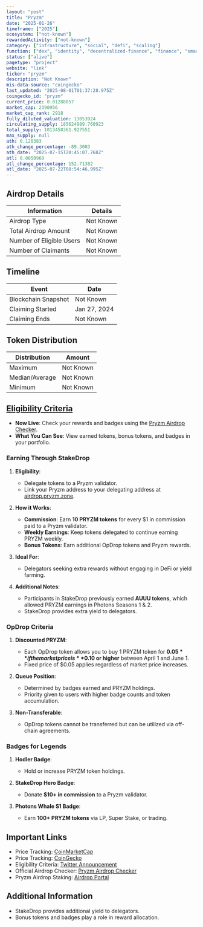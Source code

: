 ```yaml
---
layout: "post"
title: "Pryzm"
date: "2025-01-26"
timeframe: ["2025"]
ecosystem: ["not-known"]
rewardedActivity: ["not-known"]
category: ["infrastructure", "social", "defi", "scaling"]
function: ["dex", "identity", "decentralized-finance", "finance", "smart-contract-platform", "appchains"]
status: ["alive"]
pagetype: "project"
website: "link"
ticker: "pryzm"
description: "Not Known"
mis-data-source: "coingecko"
last_updated: "2025-08-01T01:37:28.975Z"
coingecko_id: "pryzm"
current_price: 0.01288057
market_cap: 2390956
market_cap_rank: 2918
fully_diluted_valuation: 13053924
circulating_supply: 185624989.760923
total_supply: 1013458361.927551
max_supply: null
ath: 0.120383
ath_change_percentage: -89.3003
ath_date: "2025-07-15T20:45:07.768Z"
atl: 0.0050969
atl_change_percentage: 152.71382
atl_date: "2025-07-22T08:54:46.995Z"
---
```


## Airdrop Details

| Information              | Details   |
| ------------------------ | --------- |
| Airdrop Type             | Not Known |
| Total Airdrop Amount     | Not Known |
| Number of Eligible Users | Not Known |
| Number of Claimants      | Not Known |

## Timeline

| Event               | Date         |
| ------------------- | ------------ |
| Blockchain Snapshot | Not Known    |
| Claiming Started    | Jan 27, 2024 |
| Claiming Ends       | Not Known    |

## Token Distribution

| Distribution   | Amount    |
| -------------- | --------- |
| Maximum        | Not Known |
| Median/Average | Not Known |
| Minimum        | Not Known |

## [Eligibility Criteria](https://x.com/Pryzm_Zone/status/1884030239619051930)

- **Now Live**: Check your rewards and badges using the [Pryzm Airdrop Checker](https://app.pryzm.zone/portfolio).
- **What You Can See**: View earned tokens, bonus tokens, and badges in your portfolio.

### Earning Through StakeDrop

1. **Eligibility**:

   - Delegate tokens to a Pryzm validator.
   - Link your Pryzm address to your delegating address at [airdrop.pryzm.zone](https://airdrop.pryzm.zone).

2. **How it Works**:

   - **Commission**: Earn **10 PRYZM tokens** for every $1 in commission paid to a Pryzm validator.
   - **Weekly Earnings**: Keep tokens delegated to continue earning PRYZM weekly.
   - **Bonus Tokens**: Earn additional OpDrop tokens and Pryzm rewards.

3. **Ideal For**:

   - Delegators seeking extra rewards without engaging in DeFi or yield farming.

4. **Additional Notes**:
   - Participants in StakeDrop previously earned **AUUU tokens**, which allowed PRYZM earnings in Photons Seasons 1 & 2.
   - StakeDrop provides extra yield to delegators.

### OpDrop Criteria

1. **Discounted PRYZM**:

   - Each OpDrop token allows you to buy 1 PRYZM token for **$0.05** if the market price is **$0.10 or higher** between April 1 and June 1.
   - Fixed price of $0.05 applies regardless of market price increases.

2. **Queue Position**:

   - Determined by badges earned and PRYZM holdings.
   - Priority given to users with higher badge counts and token accumulation.

3. **Non-Transferable**:
   - OpDrop tokens cannot be transferred but can be utilized via off-chain agreements.

### Badges for Legends

1. **Hodler Badge**:

   - Hold or increase PRYZM token holdings.

2. **StakeDrop Hero Badge**:

   - Donate **$10+ in commission** to a Pryzm validator.

3. **Photons Whale S1 Badge**:
   - Earn **100+ PRYZM tokens** via LP, Super Stake, or trading.

## Important Links

- Price Tracking: [CoinMarketCap](https://coinmarketcap.com/currencies/prism-protocol)
- Price Tracking: [CoinGecko](https://www.coingecko.com/en/coins/pryzm)
- Eligibility Criteria: [Twitter Announcement](https://x.com/Pryzm_Zone/status/1884030239619051930)
- Official Airdrop Checker: [Pryzm Airdrop Checker](https://app.pryzm.zone/portfolio)
- Pryzm Airdrop Staking: [Airdrop Portal](https://airdrop.pryzm.zone)

## Additional Information

- StakeDrop provides additional yield to delegators.
- Bonus tokens and badges play a role in reward allocation.